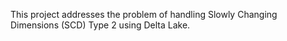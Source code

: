 

This project addresses the problem of handling Slowly Changing Dimensions (SCD) Type 2 using Delta Lake.
